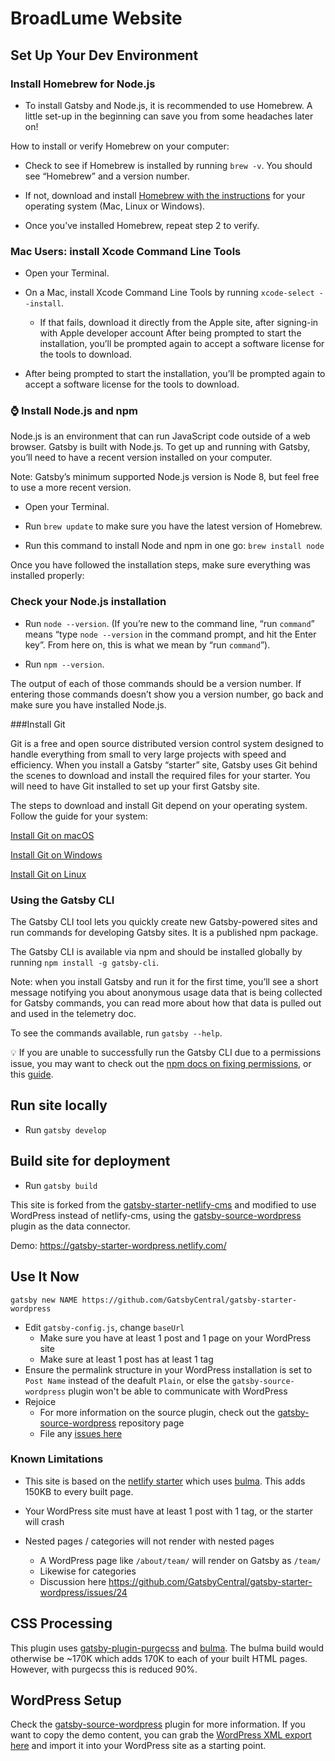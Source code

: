 # BroadLume Website

## Set Up Your Dev Environment

### Install Homebrew for Node.js

- To install Gatsby and Node.js, it is recommended to use Homebrew. A little set-up in the beginning can save you from some headaches later on!

How to install or verify Homebrew on your computer:

- Check to see if Homebrew is installed by running `brew -v`. You should see “Homebrew” and a version number.

- If not, download and install [Homebrew with the instructions](https://docs.brew.sh/Installation) for your operating system (Mac, Linux or Windows).

- Once you’ve installed Homebrew, repeat step 2 to verify.

### Mac Users: install Xcode Command Line Tools

- Open your Terminal.

- On a Mac, install Xcode Command Line Tools by running `xcode-select --install`.

  - If that fails, download it directly from the Apple site, after signing-in with Apple developer account
    After being prompted to start the installation, you’ll be prompted again to accept a software license for the tools to download.

- After being prompted to start the installation, you’ll be prompted again to accept a software license for the tools to download.

### ⌚ Install Node.js and npm

Node.js is an environment that can run JavaScript code outside of a web browser. Gatsby is built with Node.js. To get up and running with Gatsby, you’ll need to have a recent version installed on your computer.

Note: Gatsby’s minimum supported Node.js version is Node 8, but feel free to use a more recent version.

- Open your Terminal.

- Run `brew update` to make sure you have the latest version of Homebrew.

- Run this command to install Node and npm in one go: `brew install node`

Once you have followed the installation steps, make sure everything was installed properly:

### Check your Node.js installation

- Run `node --version`. (If you’re new to the command line, “run `command`” means “type `node --version` in the command prompt, and hit the Enter key”. From here on, this is what we mean by “run `command`”).

- Run `npm --version`.

The output of each of those commands should be a version number. If entering those commands doesn’t show you a version number, go back and make sure you have installed Node.js.

###Install Git

Git is a free and open source distributed version control system designed to handle everything from small to very large projects with speed and efficiency. When you install a Gatsby “starter” site, Gatsby uses Git behind the scenes to download and install the required files for your starter. You will need to have Git installed to set up your first Gatsby site.

The steps to download and install Git depend on your operating system. Follow the guide for your system:

[Install Git on macOS](https://www.atlassian.com/git/tutorials/install-git#mac-os-x)

[Install Git on Windows](https://www.atlassian.com/git/tutorials/install-git#windows)

[Install Git on Linux](https://www.atlassian.com/git/tutorials/install-git#linux)

### Using the Gatsby CLI

The Gatsby CLI tool lets you quickly create new Gatsby-powered sites and run commands for developing Gatsby sites. It is a published npm package.

The Gatsby CLI is available via npm and should be installed globally by running `npm install -g gatsby-cli`.

Note: when you install Gatsby and run it for the first time, you’ll see a short message notifying you about anonymous usage data that is being collected for Gatsby commands, you can read more about how that data is pulled out and used in the telemetry doc.

To see the commands available, run `gatsby --help`.

💡 If you are unable to successfully run the Gatsby CLI due to a permissions issue, you may want to check out the [npm docs on fixing permissions](https://docs.npmjs.com/getting-started/fixing-npm-permissions), or this [guide](https://github.com/sindresorhus/guides/blob/master/npm-global-without-sudo.md).

## Run site locally

- Run `gatsby develop`

## Build site for deployment

- Run `gatsby build`

This site is forked from the
[gatsby-starter-netlify-cms](https://github.com/netlify-templates/gatsby-starter-netlify-cms)
and modified to use WordPress instead of netlify-cms, using the [gatsby-source-wordpress](https://github.com/gatsbyjs/gatsby/tree/master/packages/gatsby-source-wordpress) plugin as the data connector.

Demo: https://gatsby-starter-wordpress.netlify.com/

## Use It Now

    gatsby new NAME https://github.com/GatsbyCentral/gatsby-starter-wordpress

- Edit `gatsby-config.js`, change `baseUrl`
  - Make sure you have at least 1 post and 1 page on your WordPress site
  - Make sure at least 1 post has at least 1 tag
- Ensure the permalink structure in your WordPress installation is set to `Post Name` instead of the deafult `Plain`, or else the `gatsby-source-wordpress` plugin won't be able to communicate with WordPress
- Rejoice
  - For more information on the source plugin, check out the [gatsby-source-wordpress](https://github.com/gatsbyjs/gatsby/tree/master/packages/gatsby-source-wordpress) repository page
  - File any [issues here](https://github.com/GatsbyCentral/gatsby-starter-wordpress/issues)

### Known Limitations

- This site is based on the [netlify starter](https://github.com/netlify-templates/gatsby-starter-netlify-cms) which uses [bulma](https://bulma.io). This adds 150KB to every built page.

- Your WordPress site must have at least 1 post with 1 tag, or the starter will crash
- Nested pages / categories will not render with nested pages

  - A WordPress page like `/about/team/` will render on Gatsby as `/team/`
  - Likewise for categories
  - Discussion here https://github.com/GatsbyCentral/gatsby-starter-wordpress/issues/24

## CSS Processing

This plugin uses [gatsby-plugin-purgecss](https://www.gatsbyjs.org/packages/gatsby-plugin-purgecss/) and [bulma](https://bulma.io/). The bulma build would otherwise be ~170K which adds 170K to each of your built HTML pages. However, with purgecss this is reduced 90%.

## WordPress Setup

Check the [gatsby-source-wordpress](https://github.com/gatsbyjs/gatsby/tree/master/packages/gatsby-source-wordpress) plugin for more information. If you want to copy the demo content, you can grab the [WordPress XML export here](https://wpdemo.gatsbycentral.com/gatsbystarterwordpress.WordPress.2019-09-12.xml) and import it into your WordPress site as a starting point.
